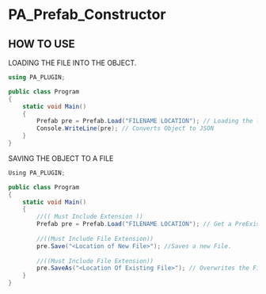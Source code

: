 # PA_Prefab_Constructor

HOW TO USE
------------------------------------

LOADING THE FILE INTO THE OBJECT.
>>>>>>>>>>>>>>>>>>>>>>>>>>>>>>>>>>>>>

```C#
using PA_PLUGIN;

public class Program
{
    static void Main()
    {
        Prefab pre = Prefab.Load("FILENAME LOCATION"); // Loading the lsb file (( Must Include Extension ))
        Console.WriteLine(pre); // Converts Object to JSON
    }
}
```

SAVING THE OBJECT TO A FILE
>>>>>>>>>>>>>>>>>>>>>>>>>>>>>>>>>>>>>>

```C#
Using PA_PLUGIN;

public class Program
{
    static void Main()
    {
        //(( Must Include Extension ))
        Prefab pre = Prefab.Load("FILENAME LOCATION"); // Get a PreExisting File to use for saving. 
        
        //((Must Include File Extension))
        pre.Save("<Location of New File>"); //Saves a new File. 
        
        //((Must Include File Extension))
        pre.SaveAs("<Location Of Existing File>"); // Overwrites the File. 
    }
}
```
